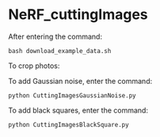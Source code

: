 # NeRF_cuttingImages
After entering the command:

```bash download_example_data.sh```

To crop photos:

To add Gaussian noise, enter the command:

```python CuttingImagesGaussianNoise.py```

To add black squares, enter the command:

```python CuttingImagesBlackSquare.py```
